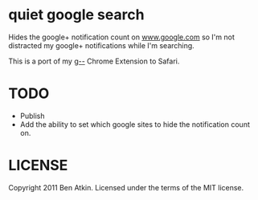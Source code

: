 # quiet google search

Hides the google+ notification count on www.google.com so I'm not distracted my google+
notifications while I'm searching.

This is a port of my [g--](https://github.com/benatkin/g--) Chrome Extension to Safari.

# TODO

* Publish
* Add the ability to set which google sites to hide the notification count on.

# LICENSE

Copyright 2011 Ben Atkin. Licensed under the terms of the MIT license.